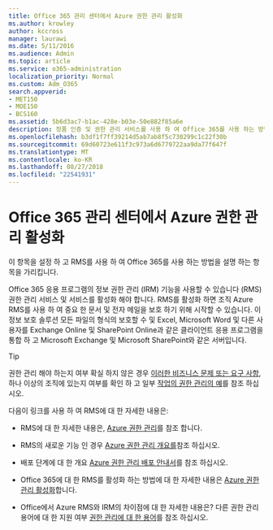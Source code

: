 ```yaml
---
title: Office 365 관리 센터에서 Azure 권한 관리 활성화
ms.author: krowley
author: kccross
manager: laurawi
ms.date: 5/11/2016
ms.audience: Admin
ms.topic: article
ms.service: o365-administration
localization_priority: Normal
ms.custom: Adm_O365
search.appverid:
- MET150
- MOE150
- BCS160
ms.assetid: 5b6d3ac7-b1ac-428e-b03e-50e882f85a6e
description: 정품 인증 및 권한 관리 서비스를 사용 하 여 Office 365를 사용 하는 방법을 설명 하는 항목을 가리킵니다.
ms.openlocfilehash: b3df1f7ff39214d5ab7ab8f5c730299c1c22f30b
ms.sourcegitcommit: 69d60723e611f3c973a6d6779722aa9da77f647f
ms.translationtype: MT
ms.contentlocale: ko-KR
ms.lasthandoff: 08/27/2018
ms.locfileid: "22541931"
---
```

# <a name="activate-rights-management-in-the-office-365-admin-center"></a>Office 365 관리 센터에서 Azure 권한 관리 활성화

이 항목을 설정 하 고 RMS를 사용 하 여 Office 365를 사용 하는 방법을 설명 하는 항목을 가리킵니다.
  
Office 365 응용 프로그램의 정보 권한 관리 (IRM) 기능을 사용할 수 있습니다 (RMS) 권한 관리 서비스 및 서비스를 활성화 해야 합니다. RMS를 활성화 하면 조직 Azure RMS를 사용 하 여 중요 한 문서 및 전자 메일을 보호 하기 위해 시작할 수 있습니다. 이 정보 보호 솔루션 모든 파일의 형식의 보호할 수 및 Excel, Microsoft Word 및 다른 사용자를 Exchange Online 및 SharePoint Online과 같은 클라이언트 응용 프로그램을 통합 하 고 Microsoft Exchange 및 Microsoft SharePoint와 같은 서버입니다.
  
> [!TIP]
> 권한 관리 해야 하는지 여부 확실 하지 않은 경우 [이러한 비즈니스 문제 또는 요구 사항](https://docs.microsoft.com/rights-management/understand-explore/azure-rms-problems-it-solves), 하나 이상의 조직에 있는지 여부를 확인 하 고 일부 [작업의 권한 관리의 예](https://docs.microsoft.com/rights-management/understand-explore/what-admins-users-see)를 참조 하십시오. 
  
다음이 링크를 사용 하 여 RMS에 대 한 자세한 내용은:
  
- RMS에 대 한 자세한 내용은, [Azure 권한 관리](https://docs.microsoft.com/rights-management/understand-explore/what-is-azure-rms)를 참조 합니다.
    
- RMS의 새로운 기능 인 경우 [Azure 권한 관리 개요를](https://docs.microsoft.com/rights-management/understand-explore/azure-rights-management)참조 하십시오.
    
- 배포 단계에 대 한 개요 [Azure 권한 관리 배포 안내서](https://docs.microsoft.com/rights-management/plan-design/deployment-roadmap)를 참조 하십시오.
    
- Office 365에 대 한 RMS를 활성화 하는 방법에 대 한 자세한 내용은 [Azure 권한 관리 활성화](https://technet.microsoft.com/library/jj658941.aspx)합니다.
    
- Office에서 Azure RMS와 IRM의 차이점에 대 한 자세한 내용은? 다른 권한 관리 용어에 대 한 지원 여부 [권한 관리에 대 한 용어](https://technet.microsoft.com/library/dn595132.aspx)를 참조 하십시오.
    

